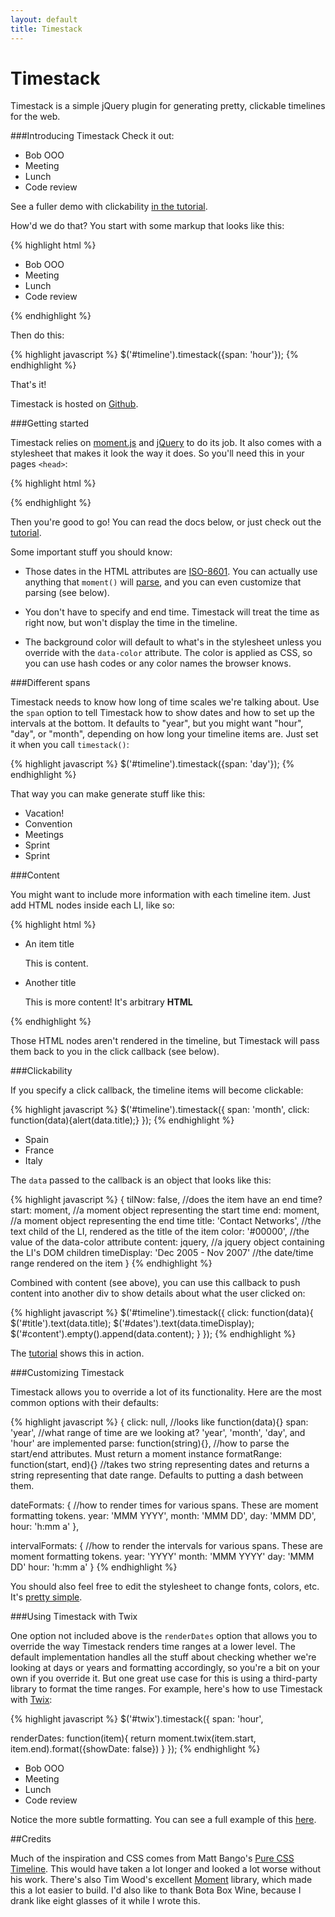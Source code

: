 ```yaml
---
layout: default
title: Timestack
---
```


Timestack
=========

Timestack is a simple jQuery plugin for generating pretty, clickable timelines for the web.

###Introducing Timestack
Check it out:

<div id='hourly'>
  <ul>
    <li data-start='2012-08-26T09:00' data-end='2012-08-26T17:00' data-color='#ADC3DC'>Bob OOO</li>
    <li data-start='2012-08-26T09:00' data-end='2012-08-26T10:30' data-color='#F2C1D3'>Meeting</li>
    <li data-start='2012-08-26T12:00' data-end='2012-08-26T13:00' data-color='#99FF66'>Lunch</li>
    <li data-start='2012-08-26T13:00' data-end='2012-08-26T14:30' data-color='#F2C1D3'>Code review</li>
  </ul>
</div>

See a fuller demo with clickability <a href='files/tutorial.html'>in the tutorial</a>.

How'd we do that? You start with some markup that looks like this:

{% highlight html %}
<div id='timeline'>
  <ul>
    <li data-start='2012-08-26T09:00' data-end='2012-08-26T17:00' data-color='#ADC3DC'>Bob OOO</li>
    <li data-start='2012-08-26T09:00' data-end='2012-08-26T10:30' data-color='#F2C1D3'>Meeting</li>
    <li data-start='2012-08-26T12:00' data-end='2012-08-26T13:00' data-color='#99FF66'>Lunch</li>
    <li data-start='2012-08-26T13:00' data-end='2012-08-26T14:30' data-color='#F2C1D3'>Code review</li>
  </ul>
</div>
 {% endhighlight %}

Then do this:

{% highlight javascript %}
$('#timeline').timestack({span: 'hour'});
{% endhighlight %}

That's it!

Timestack is hosted on [Github](https://github.com/icambron/timestack).

###Getting started 

Timestack relies on [moment.js](http://momentjs.com/) and [jQuery](http://jquery.com) to do its job. It also comes with a stylesheet that makes it look the way it does. So you'll need this in your pages `<head>`:

{% highlight html %}
<script type='text/javascript' src='http://code.jquery.com/jquery-1.8.0.min.js'></script>
<script type='text/javascript' src='https://raw.github.com/timrwood/moment/1.7.0/min/moment.min.js'></script>
<script type='text/javascript' src='https://raw.github.com/icambron/timestack/master/files/timestack.min.js'></script>
<link rel='stylesheet' type='text/css' href='https://raw.github.com/icambron/timestack/master/files/timestack.css'/>
{% endhighlight %}

Then you're good to go! You can read the docs below, or just check out the <a href='files/tutorial.html'>tutorial</a>.

Some important stuff you should know:

 * Those dates in the HTML attributes are [ISO-8601](http://en.wikipedia.org/wiki/ISO_8601). You can actually use anything that `moment()` will [parse](http://momentjs.com/docs/#/parsing/javascript-date-object/), and you can even customize that parsing (see below).

 * You don't have to specify and end time. Timestack will treat the time as right now, but won't display the time in the timeline.

 * The background color will default to what's in the stylesheet unless you override with the `data-color` attribute. The color is applied as CSS, so you can use hash codes or any color names the browser knows.

###Different spans

Timestack needs to know how long of time scales we're talking about. Use the `span` option to tell Timestack how to show dates and how to set up the intervals at the bottom. It defaults to "year", but you might want "hour", "day", or "month", depending on how long your timeline items are. Just set it when you call `timestack()`:

{% highlight javascript %}
$('#timeline').timestack({span: 'day'});
{% endhighlight %}

That way you can make generate stuff like this:

<div id='daily'>
  <ul>
    <li data-start='2012-08-26' data-end='2012-08-28' data-color='#99FF66'>Vacation!</li>
    <li data-start='2012-08-15' data-end='2012-08-20' data-color='#F2C1D3'>Convention</li>
    <li data-start='2012-08-21' data-end='2012-08-25' data-color='#ADC3DC'>Meetings</li>
    <li data-start='2012-08-07' data-end='2012-08-16' data-color='#F1C27B'>Sprint</li>
    <li data-start='2012-08-19' data-end='2012-08-26' data-color='#F1C27B'>Sprint</li>
  </ul>
</div>

###Content

You might want to include more information with each timeline item. Just add HTML nodes inside each LI, like so:

{% highlight html %}
<div id='#timestack'>
  <ul>
    <li data-start='8/15/1996' data-end='6/01/1998'>
     An item title
     <p>This is content.</p>
    </li>
    <li data-start='9/1/2000' data-end='6/15/2004'>
      Another title
      <div>
        <p>This is more content! It's arbitrary <strong>HTML</strong></p>
      <div>
    </li>
  </ul>
</div>
{% endhighlight %}

Those HTML nodes  aren't rendered in the timeline, but Timestack will pass them back to you in the click callback (see below).

###Clickability

If you specify a click callback, the timeline items will become clickable:

{% highlight javascript %}
$('#timeline').timestack({
  span: 'month',
  click: function(data){alert(data.title);}
});
{% endhighlight %}

<div id='clicky'>
  <ul>
    <li data-start='2012-08-15' data-end='2012-10-28' data-color='#ADC3DC'>Spain</li>
    <li data-start='2012-11-01' data-end='2013-02-28' data-color='#F2C1D3'>France</li>
    <li data-start='2013-03-01' data-end='2013-04-30' data-color='#99FF66'>Italy</li>
  </ul>
</div>

The `data` passed to the callback is an object that looks like this:

{% highlight javascript %}
{
  tilNow: false,                       //does the item have an end time?
  start: moment,                       //a moment object representing the start time
  end: moment,                         //a moment object representing the end time
  title: 'Contact Networks',           //the text child of the LI, rendered as the title of the item
  color: '#00000',                     //the value of the data-color attribute
  content: jquery,                     //a jquery object containing the LI's DOM children
  timeDisplay: 'Dec 2005 - Nov 2007'   //the date/time range rendered on the item
}
{% endhighlight %}


Combined with content (see above), you can use this callback to push content into another div to show details about what the user clicked on:

{% highlight javascript %}
$('#timeline').timestack({
  click: function(data){
    $('#title').text(data.title);
    $('#dates').text(data.timeDisplay);
    $('#content').empty().append(data.content);
  }
});
{% endhighlight %}

The <a href='files/tutorial.html'>tutorial</a> shows this in action.

###Customizing Timestack

Timestack allows you to override a lot of its functionality. Here are the most common options with their defaults:

{% highlight javascript %}
{
  click: null,                         //looks like function(data){}
  span: 'year',                        //what range of time are we looking at? 'year', 'month', 'day', and 'hour' are implemented
  parse: function(string){},           //how to parse the start/end attributes. Must return a moment instance
  formatRange: function(start, end){}  //takes two string representing dates and returns a string representing that date range. Defaults to putting a dash between them.

  dateFormats: {                       //how to render times for various spans. These are moment formatting tokens.
    year: 'MMM YYYY',
    month: 'MMM DD',
    day: 'MMM DD',
    hour: 'h:mm a'
  },

  intervalFormats: {                   //how to render the intervals for various spans. These are moment formatting tokens.
    year: 'YYYY'
    month: 'MMM YYYY'
    day: 'MMM DD'
    hour: 'h:mm a'
  }
{% endhighlight %}

You should also feel free to edit the stylesheet to change fonts, colors, etc. It's [pretty simple](https://github.com/icambron/timestack/blob/master/files/timestack.css).

###Using Timestack with Twix

One option not included above is the `renderDates` option that allows
you to override the way Timestack renders time ranges at a lower level.
The default implementation handles all the stuff about checking whether
we're looking at days or years and formatting accordingly, so you're a
bit on your own if you override it. But one great use case for this is using a third-party library to format
the time ranges. For example, here's how to use Timestack with [Twix](https://github.com/icambron/twix.js):

{% highlight javascript %}
$('#twix').timestack({
  span: 'hour',

  renderDates: function(item){
    return moment.twix(item.start, item.end).format({showDate: false})
  }
});
{% endhighlight %}

<script>
$(function(){
  $('#twix').timestack({
    span: 'hour',
  
    renderDates: function(item){
      return moment.twix(item.start, item.end).format({showDate: false})
    }
  });
});
</script>

<div id='twix'> 
  <ul>
    <li data-start='2012-08-26T09:00' data-end='2012-08-26T17:00' data-color='#ADC3DC'>Bob OOO</li>
    <li data-start='2012-08-26T09:00' data-end='2012-08-26T10:30' data-color='#F2C1D3'>Meeting</li>
    <li data-start='2012-08-26T12:00' data-end='2012-08-26T13:00' data-color='#99FF66'>Lunch</li>
    <li data-start='2012-08-26T13:00' data-end='2012-08-26T14:30' data-color='#F2C1D3'>Code review</li>
  </ul>
</div>

Notice the more subtle formatting. You can see a full example of this [here](https://github.com/icambron/timestack/blob/master/examples/twix.html).

##Credits

Much of the inspiration and CSS comes from Matt Bango's [Pure CSS
Timeline](http://mattbango.com/notebook/web-development/pure-css-timeline/). This would have taken a lot longer and looked a lot worse without his work. There's also Tim Wood's excellent [Moment](http://momentjs.com/) library, which made this a lot easier to build. I'd also like to thank Bota Box Wine, because I drank like eight glasses of it while I wrote this.
